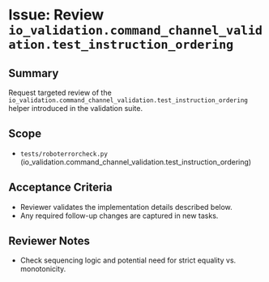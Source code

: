 # Issue: Review `io_validation.command_channel_validation.test_instruction_ordering`

## Summary
Request targeted review of the `io_validation.command_channel_validation.test_instruction_ordering` helper introduced in the validation suite.

## Scope
- `tests/roboterrorcheck.py` (io_validation.command_channel_validation.test_instruction_ordering)

## Acceptance Criteria
- Reviewer validates the implementation details described below.
- Any required follow-up changes are captured in new tasks.

## Reviewer Notes
- Check sequencing logic and potential need for strict equality vs. monotonicity.
